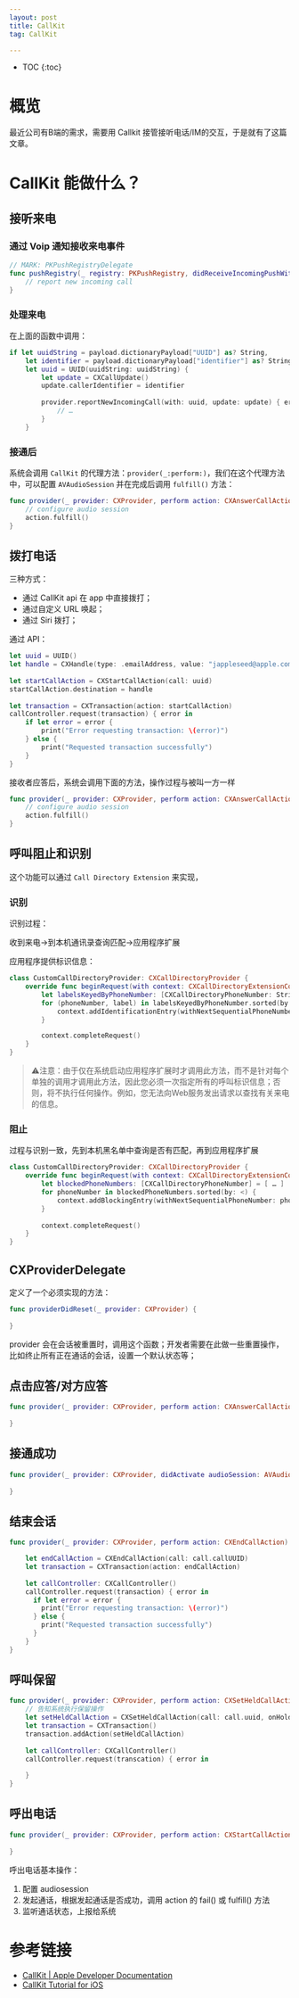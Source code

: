 ```yaml
---
layout: post
title: CallKit
tag: CallKit

---
```


* TOC
{:toc}

# 概览

最近公司有B端的需求，需要用 Callkit 接管接听电话/IM的交互，于是就有了这篇文章。


# CallKit 能做什么？

## 接听来电

### 通过 Voip 通知接收来电事件

```Swift
// MARK: PKPushRegistryDelegate
func pushRegistry(_ registry: PKPushRegistry, didReceiveIncomingPushWith payload: PKPushPayload, forType type: PKPushType) {
    // report new incoming call
}
```

### 处理来电

在上面的函数中调用：

```Swift
if let uuidString = payload.dictionaryPayload["UUID"] as? String,
    let identifier = payload.dictionaryPayload["identifier"] as? String,
    let uuid = UUID(uuidString: uuidString) {
        let update = CXCallUpdate()    
        update.callerIdentifier = identifier
        
        provider.reportNewIncomingCall(with: uuid, update: update) { error in
            // …
        }
    }

```

### 接通后

系统会调用 `CallKit` 的代理方法：`provider(_:perform:)`，我们在这个代理方法中，可以配置 `AVAudioSession` 并在完成后调用 `fulfill()` 方法：

```Swift
func provider(_ provider: CXProvider, perform action: CXAnswerCallAction) {
    // configure audio session
    action.fulfill()
}
```


## 拨打电话

三种方式：

* 通过 CallKit api 在 app 中直接拨打；
* 通过自定义 URL 唤起；
* 通过 Siri 拨打；

通过 API：

```Swift
let uuid = UUID()
let handle = CXHandle(type: .emailAddress, value: "jappleseed@apple.com")
 
let startCallAction = CXStartCallAction(call: uuid)
startCallAction.destination = handle
 
let transaction = CXTransaction(action: startCallAction)
callController.request(transaction) { error in
    if let error = error {
        print("Error requesting transaction: \(error)")
    } else {
        print("Requested transaction successfully")
    }
}
```

接收者应答后，系统会调用下面的方法，操作过程与被叫一方一样

```Swift
func provider(_ provider: CXProvider, perform action: CXAnswerCallAction) {
    // configure audio session
    action.fulfill()
}
```

## 呼叫阻止和识别

这个功能可以通过 `Call Directory Extension` 来实现，

### 识别

识别过程：

收到来电->到本机通讯录查询匹配->应用程序扩展

应用程序提供标识信息：

```Swift
class CustomCallDirectoryProvider: CXCallDirectoryProvider {
    override func beginRequest(with context: CXCallDirectoryExtensionContext) {
        let labelsKeyedByPhoneNumber: [CXCallDirectoryPhoneNumber: String] = [ … ]
        for (phoneNumber, label) in labelsKeyedByPhoneNumber.sorted(by: <) {
            context.addIdentificationEntry(withNextSequentialPhoneNumber: phoneNumber, label: label)        
        }

        context.completeRequest()
    }
}
```

> ⚠️注意：由于仅在系统启动应用程序扩展时才调用此方法，而不是针对每个单独的调用才调用此方法，因此您必须一次指定所有的呼叫标识信息；否则，将不执行任何操作。例如，您无法向Web服务发出请求以查找有关来电的信息。

### 阻止

过程与识别一致，先到本机黑名单中查询是否有匹配，再到应用程序扩展

```Swift
class CustomCallDirectoryProvider: CXCallDirectoryProvider {
    override func beginRequest(with context: CXCallDirectoryExtensionContext) {
        let blockedPhoneNumbers: [CXCallDirectoryPhoneNumber] = [ … ]
        for phoneNumber in blockedPhoneNumbers.sorted(by: <) {
            context.addBlockingEntry(withNextSequentialPhoneNumber: phoneNumber)
        }
        
        context.completeRequest()
    }
}
```


## CXProviderDelegate

定义了一个必须实现的方法：

```Swift
func providerDidReset(_ provider: CXProvider) {
    
}
```

provider 会在会话被重置时，调用这个函数；开发者需要在此做一些重置操作，比如终止所有正在通话的会话，设置一个默认状态等；

## 点击应答/对方应答

```Swift
func provider(_ provider: CXProvider, perform action: CXAnswerCallAction) {
    
}
```

## 接通成功

```Swift
func provider(_ provider: CXProvider, didActivate audioSession: AVAudioSession) {
    
}
```

## 结束会话

```Swift
func provider(_ provider: CXProvider, perform action: CXEndCallAction) {

    let endCallAction = CXEndCallAction(call: call.callUUID)
    let transaction = CXTransaction(action: endCallAction)
    
    let callController: CXCallController()
    callController.request(transaction) { error in
      if let error = error {
        print("Error requesting transaction: \(error)")
      } else {
        print("Requested transaction successfully")
      }
    }
}
```

## 呼叫保留

```Swift
func provider(_ provider: CXProvider, perform action: CXSetHeldCallAction) {
    // 告知系统执行保留操作
    let setHeldCallAction = CXSetHeldCallAction(call: call.uuid, onHold: onHold)
    let transaction = CXTransaction()
    transaction.addAction(setHeldCallAction)
    
    let callController: CXCallController()
    callController.request(transcation) { error in
        
    }
}
```


## 呼出电话

```Swift
func provider(_ provider: CXProvider, perform action: CXStartCallAction) {
    
}
```

呼出电话基本操作：

1. 配置 audiosession
2. 发起通话，根据发起通话是否成功，调用 action 的 fail() 或 fulfill() 方法
3. 监听通话状态，上报给系统

# 参考链接

* [CallKit \| Apple Developer Documentation](https://developer.apple.com/documentation/callkit)
* [CallKit Tutorial for iOS](https://www.raywenderlich.com/1276414-callkit-tutorial-for-ios)